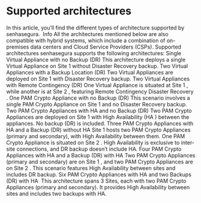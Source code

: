 # Supported architectures 

In this article, you’ll find the different types of architecture supported by senhasegura. 
Info
All the architectures mentioned below are also compatible with hybrid systems, which include a combination of on-premises data centers and Cloud Service Providers (CSPs).
Supported architectures
senhasegura supports the following architectures:
Single Virtual Appliance with no Backup (DR)
This architecture deploys a 
single Virtual Appliance
 on 
Site 1
 without 
Disaster Recovery
 backup.
Two Virtual Appliances with a Backup Location (DR)
Two Virtual Appliances
 are deployed on 
Site 1
 with 
Disaster Recovery
 backup.
Two Virtual Appliances with Remote Contingency (DR)
One Virtual Appliance
 is situated at 
Site 1
, while another is at 
Site 2
, featuring 
Remote Contingency Disaster Recovery
.
One PAM Crypto Appliance with no Backup (DR)
This scenario involves a 
single PAM Crypto Appliance
 on 
Site 1
 and no 
Disaster Recovery
 backup.
Two PAM Crypto Appliances with HA and no Backup (DR)
Two PAM Crypto Appliances
 are deployed on 
Site 1
 with 
High Availability (HA
) between the appliances. No backup (DR) is included.
Three PAM Crypto Appliances with HA and a Backup (DR) without HA
Site 1
 hosts 
two PAM Crypto Appliances
 (primary and secondary), with 
High Availability
 between them. 
One PAM Crypto Appliance
 is situated on 
Site 2
. 
High Availability
 is exclusive to inter-site connections, and DR backup doesn’t include HA.
Four PAM Crypto Appliances with HA and a Backup (DR) with HA
Two PAM Crypto Appliances
 (primary and secondary) are on 
Site 1
, and 
two PAM Crypto Appliances
 are on 
Site 2
. This scenario features 
High Availability
 between sites and includes DR backup.
Six PAM Crypto Appliances with HA and two Backups (DR) with HA 
This architecture spans 
3 Sites, each with two PAM Crypto Appliances
 (primary and secondary). It provides 
High Availability
 between sites and includes two backups with HA.